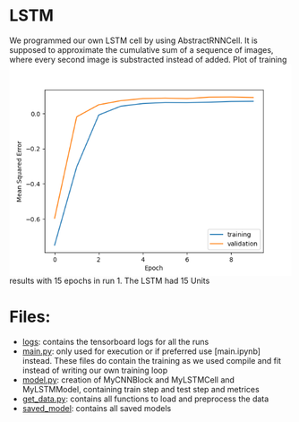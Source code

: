 # LSTM
We programmed our own LSTM cell by using AbstractRNNCell. It is supposed to approximate the cumulative sum of a sequence of images, where every second image is substracted instead of added. 
<img src="Plots/run1.png" align="left" alt="Plot of training results with 15 epochs in run 1" width="700"/>
Plot of training results with 15 epochs in run 1. The LSTM had 15 Units
<br clear="left"/>

# Files: 
* [logs](logs): contains the tensorboard logs for all the runs
* [main.py](main.py): only used for execution or if preferred use [main.ipynb] instead. These files do contain the training as we used compile and fit instead of writing our own training loop
* [model.py](model.py): creation of MyCNNBlock and MyLSTMCell and MyLSTMModel, containing train step and test step and metrices
* [get_data.py](get_data.py): contains all functions to load and preprocess the data
* [saved_model](saved_model): contains all saved models